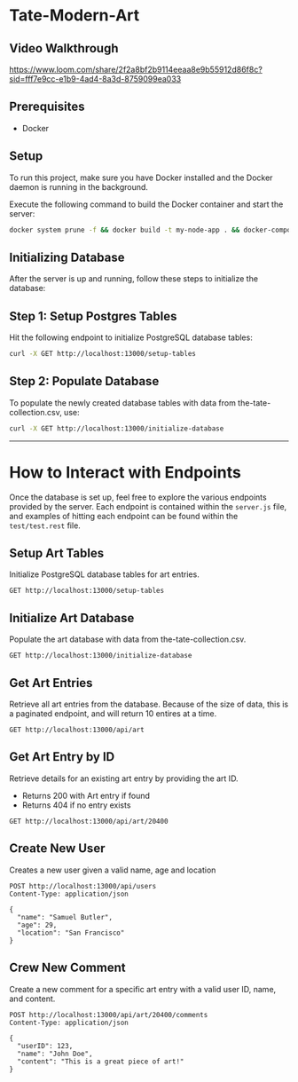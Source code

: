 # Tate-Modern-Art

## Video Walkthrough

https://www.loom.com/share/2f2a8bf2b9114eeaa8e9b55912d86f8c?sid=fff7e9cc-e1b9-4ad4-8a3d-8759099ea033


## Prerequisites

- Docker

## Setup

To run this project, make sure you have Docker installed and the Docker daemon is running in the background.

Execute the following command to build the Docker container and start the server:

```bash
docker system prune -f && docker build -t my-node-app . && docker-compose up
```

## Initializing Database

After the server is up and running, follow these steps to initialize the database:


## Step 1: Setup Postgres Tables
Hit the following endpoint to initialize PostgreSQL database tables:

```bash
curl -X GET http://localhost:13000/setup-tables
```

## Step 2: Populate Database
To populate the newly created database tables with data from the-tate-collection.csv, use:

```bash
curl -X GET http://localhost:13000/initialize-database
```


---


# How to Interact with Endpoints
Once the database is set up, feel free to explore the various endpoints provided by the server.
Each endpoint is contained within the `server.js` file, and examples of hitting each endpoint can be found within the `test/test.rest` file.

## Setup Art Tables

Initialize PostgreSQL database tables for art entries.

```http
GET http://localhost:13000/setup-tables
```

## Initialize Art Database

Populate the art database with data from the-tate-collection.csv.

```http
GET http://localhost:13000/initialize-database
```

## Get Art Entries

Retrieve all art entries from the database. Because of the size of data, this is a paginated endpoint, and will return 10 entires at a time.

```http
GET http://localhost:13000/api/art
```

## Get Art Entry by ID
Retrieve details for an existing art entry by providing the art ID.
- Returns 200 with Art entry if found
- Returns 404 if no entry exists
  
```http
GET http://localhost:13000/api/art/20400
```

## Create New User

Creates a new user given a valid name, age and location

```http
POST http://localhost:13000/api/users
Content-Type: application/json

{
  "name": "Samuel Butler",
  "age": 29,
  "location": "San Francisco"
}
```

## Crew New Comment
Create a new comment for a specific art entry with a valid user ID, name, and content.

```http
POST http://localhost:13000/api/art/20400/comments
Content-Type: application/json

{
  "userID": 123,
  "name": "John Doe",
  "content": "This is a great piece of art!"
}
```
